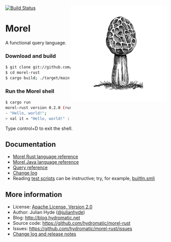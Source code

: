 <!--
{% comment %}
Licensed to Julian Hyde under one or more contributor license
agreements.  See the NOTICE file distributed with this work
for additional information regarding copyright ownership.
Julian Hyde licenses this file to you under the Apache
License, Version 2.0 (the "License"); you may not use this
file except in compliance with the License.  You may obtain a
copy of the License at

http://www.apache.org/licenses/LICENSE-2.0

Unless required by applicable law or agreed to in writing,
software distributed under the License is distributed on an
"AS IS" BASIS, WITHOUT WARRANTIES OR CONDITIONS OF ANY KIND,
either express or implied.  See the License for the specific
language governing permissions and limitations under the
License.
{% endcomment %}
-->
[![Build Status](https://github.com/hydromatic/morel-rust/actions/workflows/rust.yml/badge.svg?branch=main)](https://github.com/hydromatic/morel-rust/actions?query=branch%3Amain)
<img align="right" alt="Morel mushroom (credit: OldDesignShop.com)"
  src="etc/morel-1200x1200.jpg" with="300" height="300">

# Morel

A functional query language.

### Download and build

```bash
$ git clone git://github.com/hydromatic/morel-rust.git
$ cd morel-rust
$ cargo build; ./target/main
```

### Run the Morel shell

```bash
$ cargo run
morel-rust version 0.2.0 (rust version 1.90.0)
- "Hello, world!";
> val it = "Hello, world!" : string
```

Type control+D to exit the shell.

## Documentation

* [Morel Rust language reference](docs/reference.md)
* [Morel Java language reference](https://github.com/hydromatic/morel/blob/main/docs/reference.md)
* [Query reference](https://github.com/hydromatic/morel/blob/main/docs/query.md)
* [Change log](CHANGELOG.md)
* Reading [test scripts](tests/script)
  can be instructive; try, for example,
  [builtIn.smli](tests/script/builtIn.smli)

## More information

* License: <a href="LICENSE">Apache License, Version 2.0</a>
* Author: Julian Hyde (<a href="https://twitter.com/julianhyde">@julianhyde</a>)
* Blog: http://blog.hydromatic.net
* Source code: https://github.com/hydromatic/morel-rust
* Issues: https://github.com/hydromatic/morel-rust/issues
* <a href="CHANGELOG.md">Change log and release notes</a>
